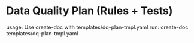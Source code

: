# Data Quality Plan (Rules + Tests)

usage: Use create-doc with templates/dq-plan-tmpl.yaml
run: create-doc templates/dq-plan-tmpl.yaml

